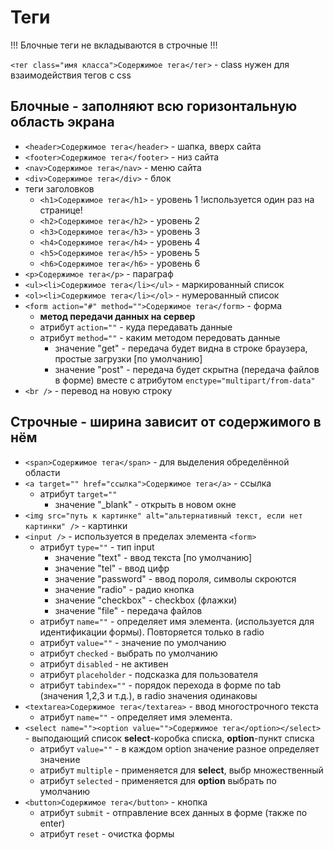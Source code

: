 # Теги

!!! Блочные теги не вкладываются в строчные !!!

`<тег class="имя класса">Содержимое тега</тег>` - class нужен для взаимодействия тегов с css

## Блочные - заполняют всю горизонтальную область экрана

  * `<header>Содержимое тега</header>` - шапка, вверх сайта
  * `<footer>Содержимое тега</footer>` - низ сайта
  * `<nav>Содержимое тега</nav>` - меню сайта
  * `<div>Содержимое тега</div>` - блок
  * теги заголовков
    * `<h1>Содержимое тега</h1>` - уровень 1 !используется один раз на странице!
    * `<h2>Содержимое тега</h2>` - уровень 2
    * `<h3>Содержимое тега</h3>` - уровень 3
    * `<h4>Содержимое тега</h4>` - уровень 4
    * `<h5>Содержимое тега</h5>` - уровень 5
    * `<h6>Содержимое тега</h6>` - уровень 6
  * `<p>Содержимое тега</p>` - параграф
  * `<ul><li>Содержимое тега</li></ul>` - маркированный список
  * `<ol><li>Содержимое тега</li></ol>` - нумерованный список
  * `<form action="#" method="">Содержимое тега</form>` - форма
    * __метод передачи данных на сервер__
    * атрибут `action=""` - куда передавать данные
    * атрибут `method=""` - каким методом передовать данные
      * значение "get" - передача будет видна в строке браузера, простые загрузки [по умолчанию]
      * значение "post" - передача будет скрытна (передача файлов в форме) вместе с атрибутом `enctype="multipart/from-data"`
  * `<br />` - перевод на новую строку

## Строчные - ширина зависит от содержимого в нём

  * `<span>Содержимое тега</span>` - для выделения обределённой области
  * `<a target="" href="сcылка">Содержимое тега</a>` - cсылка
    * атрибут `target=""`
      * значение "_blank" - открыть в новом окне
  * `<img src="путь к картинке" alt="альтернативный текст, если нет картинки" />` - картинки
  * `<input />` - используется в пределах элемента `<form>`
    * атрибут `type=""` - тип input
      * значение "text" - ввод текста [по умолчанию]
      * значение "tel" - ввод цифр
      * значение "password" - ввод пороля, символы скроются
      * значение "radio" - радио кнопка
      * значение "checkbox" - checkbox (флажки)
      * значение "file" - передача файлов
    * атрибут `name=""` - определяет имя элемента. (используется для идентификации формы). Повторяется только в radio
    * атрибут `value=""` - значение по умолчанию
    * атрибут `checked` - выбрать по умолчанию
    * атрибут `disabled` - не активен
    * атрибут `placeholder` - подсказка для пользователя
    * атрибут `tabindex=""` - порядок перехода в форме по tab (значения 1,2,3 и т.д.), в radio значения одинаковы
  * `<textarea>Содержимое тега</textarea>` - ввод многострочного текста
    * атрибут `name=""` - определяет имя элемента.
  * `<select name=""><option value="">Содержимое тега</option></select>` - выподающий список __select__-коробка списка, __option__-пункт списка
    * атрибут `value=""` - в каждом option значение разное определяет значение
    * атрибут `multiple` - применяется для __select__, выбр множественный
    * атрибут `selected` - применяется для __option__ выбрать по умолчанию
  * `<button>Содержимое тега</button>` - кнопка
    * атрибут `submit` - отправление всех данных в форме (также по enter)
    * атрибут `reset` - очистка формы











